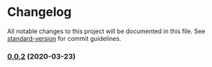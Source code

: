 # Changelog

All notable changes to this project will be documented in this file. See [standard-version](https://github.com/conventional-changelog/standard-version) for commit guidelines.

### [0.0.2](https://github.com/joaopavila/angular-datepicker-ui/compare/v0.0.1...v0.0.2) (2020-03-23)
